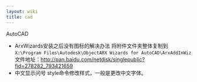 ```yaml
---
layout: wiki
title: cad
---
```


AutoCAD

- ArxWizards安装之后没有图标的解决办法
将附件文件夹整体复制到`X:\Program Files\Autodesk\ObjectARX Wizards for AutoCAD\ArxAddInWiz`
文件地址：http://pan.baidu.com/netdisk/singlepublic?fid=278282_793421659
- 中文显示问号
style命令修改样式，一般是更改中文字体。
